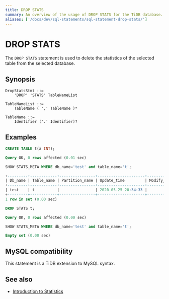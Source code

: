 ```yaml
---
title: DROP STATS
summary: An overview of the usage of DROP STATS for the TiDB database.
aliases: ['/docs/dev/sql-statements/sql-statement-drop-stats/']
---
```


# DROP STATS

The `DROP STATS` statement is used to delete the statistics of the selected table from the selected database.

## Synopsis

```ebnf+diagram
DropStatsStmt ::=
    'DROP' 'STATS' TableNameList 

TableNameList ::=
    TableName ( ',' TableName )*

TableName ::=
    Identifier ('.' Identifier)?
```

## Examples


```sql
CREATE TABLE t(a INT);
```

```sql
Query OK, 0 rows affected (0.01 sec)
```


```sql
SHOW STATS_META WHERE db_name='test' and table_name='t';
```

```sql
+---------+------------+----------------+---------------------+--------------+-----------+
| Db_name | Table_name | Partition_name | Update_time         | Modify_count | Row_count |
+---------+------------+----------------+---------------------+--------------+-----------+
| test    | t          |                | 2020-05-25 20:34:33 |            0 |         0 |
+---------+------------+----------------+---------------------+--------------+-----------+
1 row in set (0.00 sec)
```


```sql
DROP STATS t;
```

```sql
Query OK, 0 rows affected (0.00 sec)
```


```sql
SHOW STATS_META WHERE db_name='test' and table_name='t';
```

```sql
Empty set (0.00 sec)
```

## MySQL compatibility

This statement is a TiDB extension to MySQL syntax.

## See also

* [Introduction to Statistics](/statistics.md)
